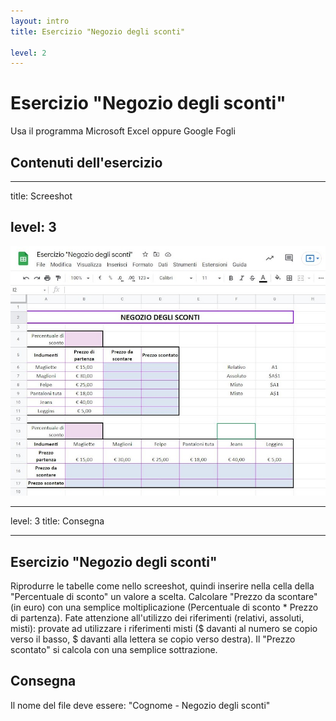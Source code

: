 ```yaml
---
layout: intro
title: Esercizio "Negozio degli sconti"

level: 2
---
```


# Esercizio "Negozio degli sconti"
Usa il programma Microsoft Excel oppure Google Fogli

## Contenuti dell'esercizio

<Toc columns="2" maxDepth="3" minDepth="3" mode="all" />

---
title: Screeshot

level: 3
---
<img src="/office/images/sconti.jpg" width="620">

---
level: 3
title: Consegna

---
## Esercizio "Negozio degli sconti"

Riprodurre le tabelle come nello screeshot, quindi inserire nella cella della "Percentuale di sconto" un valore a scelta.
Calcolare "Prezzo da scontare" (in euro) con una semplice moltiplicazione (Percentuale di sconto * Prezzo di partenza).
Fate attenzione all'utilizzo dei riferimenti (relativi, assoluti, misti): provate ad utilizzare i riferimenti misti ($ davanti al numero se copio verso il basso, $ davanti alla lettera se copio verso destra).
Il "Prezzo scontato" si calcola con una semplice sottrazione.

## Consegna

Il nome del file deve essere: "Cognome - Negozio degli sconti"
